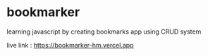 # bookmarker

learning javascript by creating bookmarks app using CRUD system

live link : https://bookmarker-hm.vercel.app
